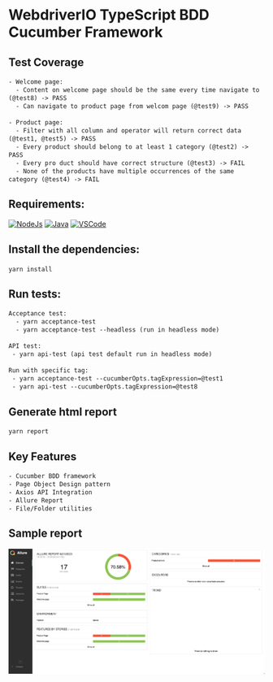 # WebdriverIO TypeScript BDD Cucumber Framework

## Test Coverage

```
- Welcome page:
  - Content on welcome page should be the same every time navigate to (@test8) -> PASS
  - Can navigate to product page from welcom page (@test9) -> PASS

- Product page:
  - Filter with all column and operator will return correct data (@test1, @test5) -> PASS
  - Every product should belong to at least 1 category (@test2) -> PASS
  - Every pro duct should have correct structure (@test3) -> FAIL
  - None of the products have multiple occurrences of the same category (@test4) -> FAIL
```

## Requirements:

[![NodeJs](https://img.shields.io/badge/-NodeJS%20v18%20OR%20later-%23339933?logo=npm)](https://nodejs.org/en/download/)
[![Java](https://img.shields.io/badge/-Java%20JDK-%23007396?logo=java&logoColor=black&)](https://www.oracle.com/java/technologies/downloads/)
[![VSCode](https://img.shields.io/badge/-Visual%20Studio%20Code-%233178C6?logo=visual-studio-code)](https://code.visualstudio.com/download)

## Install the dependencies:

```
yarn install
```

## Run tests:

```
Acceptance test:
  - yarn acceptance-test
  - yarn acceptance-test --headless (run in headless mode)

API test:
 - yarn api-test (api test default run in headless mode)

Run with specific tag:
 - yarn acceptance-test --cucumberOpts.tagExpression=@test1
 - yarn api-test --cucumberOpts.tagExpression=@test8

```

## Generate html report

```
yarn report
```

## Key Features

    - Cucumber BDD framework
    - Page Object Design pattern
    - Axios API Integration
    - Allure Report
    - File/Folder utilities

## Sample report

![plot](./report.png)
